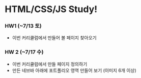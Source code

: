 # HTML/CSS/JS Study!

### HW1 (~7/13 토)
- 이번 커리큘럼에서 만들어 볼 페이지 찾아오기

### HW 2 (~7/17 수)
- 이번 커리큘럼에서 만들 페이지 정의하기
- 만든 네브바 아래에 포트폴리오 영역 만들어 보기 (이미지 6개 이상)  
